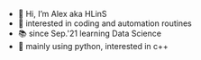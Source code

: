 - 👋 Hi, I’m Alex aka HLinS
- 👀 interested in coding and automation routines
- 📚 since Sep.'21 learning Data Science
- 🌱 mainly using python, interested in c++

<!---
AlexHLinS/AlexHLinS is a ✨ special ✨ repository because its `README.md` (this file) appears on your GitHub profile.
You can click the Preview link to take a look at your changes.
--->

